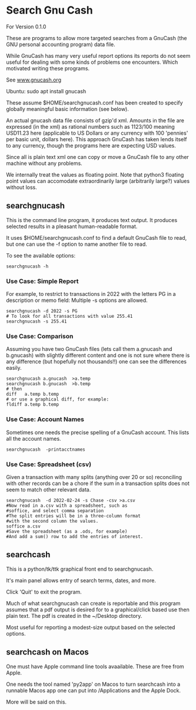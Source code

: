 # Search Gnu Cash

For Version 0.1.0

These are
programs to allow more targeted searches from a GnuCash
(the GNU personal accounting program) data file.

While GnuCash has many very useful report options
its reports do not seem useful for dealing with
some kinds of problems one encounters.
Which motivated writing these programs.

See www.gnucash.org

Ubuntu:  sudo apt install gnucash

These assume $HOME/searchgnucash.conf has been created
to specify globally meaningful basic information (see below).

An actual gnucash data file consists of gzip'd xml.
Amounts in the file are expressed (in the xml) as
rational numbers such as   <value>1123/100</value> 
meaning USD11.23 here (applicable
to US Dollars or any currency with 100 'pennies'
per basic unit, dollars here).
This approach GnuCash has taken
lends itself to any currency, though
the programs here are expecting USD values.

Since all is plain text xml one can copy or
move a GnuCash
file to any other machine without any problems.

We internally treat the values as floating point.
Note that python3 floating point values can
accomodate extraordinarily large (arbitrarily large?)
values without loss.

## searchgnucash

This is the command line program, it produces text output.
It produces selected results in a pleasant
human-readable format.

It uses $HOME/searchgnucash.conf to find a default
GnuCash file to read, but one can use the -f option
to name another file to read.

To see the available options:

    searchgnucash -h

### Use Case: Simple Report

For example, to restrict to transactions in 2022
with the letters PG in a description or memo field:
Multiple -s  options are allowed.

    searchgnucash -d 2022 -s PG
    # To look for all transactions with value 255.41
    searchgnucash -s 255.41

### Use Case: Comparison

Assuming you have two GnuCash files (lets
call them a.gnucash and b.gnucash) with slightly different
content and one is not sure
where there is any difference (but hopefully not
thousands!!)  one can see the differences easily.

    searchgnucash a.gnucash  >a.temp
    searchgnucash b.gnucash  >b.temp
    # then
    diff   a.temp b.temp
    # or use a graphical diff, for example:
    fldiff a.temp b.temp

### Use Case: Account Names

Sometimes one needs the precise spelling of a GnuCash account.
This lists all the account names.

    searchgnucash  -printacctnames

### Use Case: Spreadsheet (csv)

Given a transaction with many splits (anything over 20
or so) reconciling with
other records can be a chore if the sum in a transaction
splits does not seem to match other relevant data.

    searchgnucash  -d 2022-02-24 -s Chase -csv >a.csv
    #Now read in a.csv with a spreadsheet, such as
    #soffice, and select comma separation
    #The split entries will be in a three-column format
    #with the second column the values.
    soffice a.csv
    #Save the spreadsheet (as a .ods, for example)
    #And add a sum() row to add the entries of interest.

## searchcash

This is a python/tk/ttk graphical front end to searchgnucash.

It's main panel allows entry of search terms, dates, and more.

Click 'Quit' to exit the program.

Much of what searchgnucash can create is reportable and
this program assumes that a pdf output is desired for
to a graphical/click based use then plain text.
The pdf is created in the ~/Desktop directory.

Most useful for reporting a modest-size output based
on the selected options.

## searchcash on Macos

One must have Apple command line tools avaailable.
These are free from Apple.

One needs the tool named 'py2app' on Macos to turn
searchcash into a runnable Macos app one can put
into /Applications and the Apple Dock.

More will be said on this.

